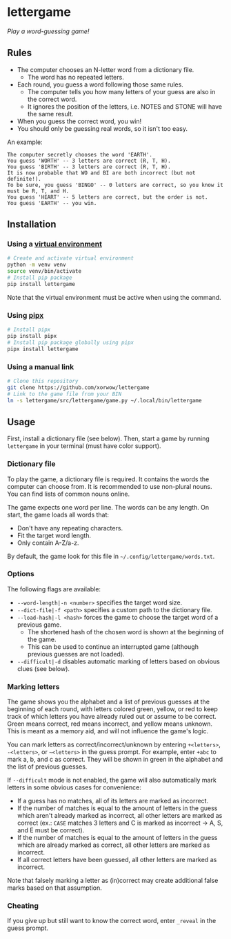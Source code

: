 # lettergame

*Play a word-guessing game!*

## Rules

- The computer chooses an N-letter word from a dictionary file.
    - The word has no repeated letters.
- Each round, you guess a word following those same rules.
    - The computer tells you how many letters of your guess are also in the correct word.
    - It ignores the position of the letters, i.e. NOTES and STONE will have the same result.
- When you guess the correct word, you win!
- You should only be guessing real words, so it isn't too easy.

An example:

```text
The computer secretly chooses the word 'EARTH'.
You guess 'WORTH' -- 3 letters are correct (R, T, H).
You guess 'BIRTH' -- 3 letters are correct (R, T, H).
It is now probable that WO and BI are both incorrect (but not definite!).
To be sure, you guess 'BINGO' -- 0 letters are correct, so you know it must be R, T, and H.
You guess 'HEART' -- 5 letters are correct, but the order is not.
You guess 'EARTH' -- you win.
```

## Installation

### Using a [virtual environment](https://docs.python.org/3/library/venv.html)

```sh
# Create and activate virtual environment
python -m venv venv
source venv/bin/activate
# Install pip package
pip install lettergame
```

Note that the virtual environment must be active when using the command.

### Using [pipx](https://github.com/pypa/pipx)

```sh
# Install pipx
pip install pipx
# Install pip package globally using pipx
pipx install lettergame
```

### Using a manual link

```sh
# Clone this repository
git clone https://github.com/xorwow/lettergame
# Link to the game file from your BIN
ln -s lettergame/src/lettergame/game.py ~/.local/bin/lettergame
```

## Usage

First, install a dictionary file (see below). Then, start a game by running `lettergame` in your terminal (must have color support).

### Dictionary file

To play the game, a dictionary file is required. It contains the words the computer can choose from. It is recommended to use non-plural nouns. You can find lists of common nouns online.

The game expects one word per line. The words can be any length. On start, the game loads all words that:
- Don't have any repeating characters.
- Fit the target word length.
- Only contain A-Z/a-z.

By default, the game look for this file in `~/.config/lettergame/words.txt`.

### Options

The following flags are available:
- `--word-length|-n <number>` specifies the target word size.
- `--dict-file|-f <path>` specifies a custom path to the dictionary file.
- `--load-hash|-l <hash>` forces the game to choose the target word of a previous game.
    - The shortened hash of the chosen word is shown at the beginning of the game.
    - This can be used to continue an interrupted game (although previous guesses are not loaded).
- `--difficult|-d` disables automatic marking of letters based on obvious clues (see below).

### Marking letters

The game shows you the alphabet and a list of previous guesses at the beginning of each round, with letters colored green, yellow, or red to keep track of which letters you have already ruled out or assume to be correct. Green means correct, red means incorrect, and yellow means unknown. This is meant as a memory aid, and will not influence the game's logic.

You can mark letters as correct/incorrect/unknown by entering `+<letters>`, `-<letters>`, or `~<letters>` in the guess prompt. For example, enter `+abc` to mark a, b, and c as correct. They will be shown in green in the alphabet and the list of previous guesses.

If `--difficult` mode is not enabled, the game will also automatically mark letters in some obvious cases for convenience:
- If a guess has no matches, all of its letters are marked as incorrect.
- If the number of matches is equal to the amount of letters in the guess which aren't already marked as incorrect, all other letters are marked as correct (ex.: `CASE` matches 3 letters and C is marked as incorrect -> A, S, and E must be correct).
- If the number of matches is equal to the amount of letters in the guess which are already marked as correct, all other letters are marked as incorrect.
- If all correct letters have been guessed, all other letters are marked as incorrect.

Note that falsely marking a letter as (in)correct may create additional false marks based on that assumption.

### Cheating

If you give up but still want to know the correct word, enter `_reveal` in the guess prompt.
